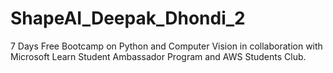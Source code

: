 # ShapeAI_Deepak_Dhondi_2
7 Days Free Bootcamp on Python and Computer Vision in collaboration with Microsoft Learn Student Ambassador Program and AWS Students Club.
